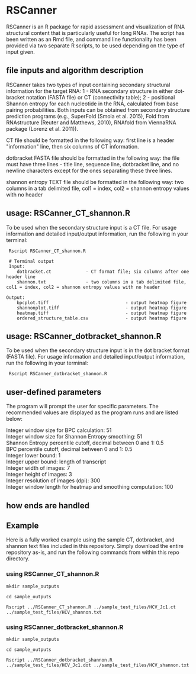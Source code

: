 # RSCanner

RSCanner is an R package for rapid assessment and visualization of RNA structural content that is particularly useful for long RNAs. The script has been written as an Rmd file, and command line functionality has been provided via two separate R scripts, to be used depending on the type of input given.

## file inputs and algorithm description

RSCanner takes two types of input containing secondary structural information for the target RNA: 1 - RNA secondary structure in either dot-bracket notation (FASTA file) or CT (connectivity table); 2 - positional Shannon entropy for each nucleotide in the RNA, calculated from base pairing probabilities. Both inputs can be obtained from secondary structure prediction programs (e.g., SuperFold (Smola et al. 2015), Fold from RNAstructure (Reuter and Matthews, 2010), RNAfold from ViennaRNA package (Lorenz et al. 2011)).

CT file should be formatted in the following way: first line is a header "information" line, then six columns of CT information.

dotbracket FASTA file should be formatted in the following way: the file must have three lines - title line, sequence line, dotbracket line, and no newline characters except for the ones separating these three lines.

shannon entropy TEXT file should be formatted in the following way: two columns in a tab delimited file, col1 = index, col2 = shannon entropy values with no header

## usage: RSCanner_CT_shannon.R
To be used when the secondary structure input is a CT file.
For usage information and detailed input/output information, run the following in your terminal:

```
 Rscript RSCanner_CT_shannon.R
 
 # Terminal output
 Input:
    dotbracket.ct             - CT format file; six columns after one header line
    shannon.txt               - two columns in a tab delimited file, col1 = index, col2 = shannon entropy values with no header 

Output:
    bpcplot.tiff                             - output heatmap figure
    shannonplot.tiff                         - output heatmap figure
    heatmap.tiff                             - output heatmap figure
    ordered_structure_table.csv              - output heatmap figure
```

## usage: RSCanner_dotbracket_shannon.R
To be used when the secondary structure input is in the dot bracket format (FASTA file).
For usage information and detailed input/output information, run the following in your terminal:

```
 Rscript RSCanner_dotbracket_shannon.R
```
## user-defined parameters
The program will prompt the user for specific parameters. The recommended values are displayed as the program runs and are listed below:

Integer window size for BPC calculation: 51<br/>
Integer window size for Shannon Entropy smoothing: 51<br/>
Shannon Entropy percentile cutoff, decimal between 0 and 1: 0.5<br/>
BPC percentile cutoff, decimal between 0 and 1: 0.5<br/>
Integer lower bound: 1<br/>
Integer upper bound: length of transcript<br/>
Integer width of images: 7<br/>
Integer height of images: 3<br/>
Integer resolution of images (dpi): 300<br/>
Integer window length for heatmap and smoothing computation: 100<br/>

## how ends are handled


## Example
Here is a fully worked example using the sample CT, dotbracket, and shannon text files included in this repository. Simply download the entire repository as-is, and run the following commands from within this repo directory.

### using RSCanner_CT_shannon.R 
```
mkdir sample_outputs

cd sample_outputs

Rscript ../RSCanner_CT_shannon.R ../sample_test_files/HCV_Jc1.ct ../sample_test_files/HCV_shannon.txt

```

### using RSCanner_dotbracket_shannon.R
```
mkdir sample_outputs

cd sample_outputs

Rscript ../RSCanner_dotbracket_shannon.R ../sample_test_files/HCV_Jc1.dot ../sample_test_files/HCV_shannon.txt

```

